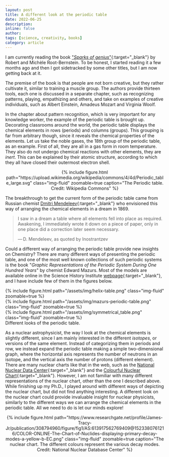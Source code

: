 ```yaml
---
layout: post
title: A different look at the periodic table
date: 2022-06-25
description:
inline: false
author:
tags: [science, creativity, books]
category: article
---
```


I am currently reading the book ["*Sparks of genius*"](https://www.goodreads.com/en/book/show/627421.Sparks_of_Genius){:target="\_blank"} by Robert and Michèle Root-Bernstein. To be honest, I started reading it a few months ago and then I got sidetracked by some other titles, but I am now getting back at it.

The premise of the book is that people are not born creative, but they rather cultivate it, similar to training a muscle group. The authors provide thirteen tools, each one is discussed in a separate chapter, such as recognizing patterns, playing, empathizing and others, and take on examples of creative individuals, such as Albert Einstein, Amadeus Mozart and Virginia Woolf.

In the chapter about pattern recognition, which is very important for any knowledge worker, the example of the periodic table is brought up. Decorating classrooms around the world, the periodic table displays the chemical elements in rows (periods) and columns (groups). This grouping is far from arbitrary though, since it reveals the chemical properties of the elements. Let us take the noble gases, the 18th group of the periodic table, as an example. First of all, they are all in a gas form in room temperature. They also do not undergo chemical reactions with other elements, they are *inert*. This can be explained by their atomic structure, according to which they all have closed their outermost electron shell.

<center>
    <div class="row justify-content-sm-center">
        <div class="col-sm mt-3 mt-md-0">
            {% include figure.html path="https://upload.wikimedia.org/wikipedia/commons/4/4d/Periodic_table_large.svg" class="img-fluid" zoomable=true caption="The Periodic table. Credit: Wikipedia Commons" %}
        </div>
    </div>
</center>

The breakthrough to get the current form of the periodic table came from Russian chemist [Dmitri Mendeleev](https://en.wikipedia.org/wiki/Dmitri_Mendeleev){:target="\_blank"} who envisioned this way of arranging the chemical elements in a dream in 1869.

><i class="fas fa-quote-left"></i> I saw in a dream a table where all elements fell into place as required. Awakening, I immediately wrote it down on a piece of paper, only in one place did a correction later seem necessary.
>
>— D. Mendeleev, as quoted by Inostrantzev

Could a different way of arranging the periodic table provide new insights on Chemistry? There are many different ways of presenting the periodic table, and one of the most well known collections of such periodic systems is the book "*Graphic Representations of the Periodic System During One Hundred Years*" by chemist Edward Mazurs. Most of the models are available online in the Science History Institute [webpage](https://digital.sciencehistory.org/collections/6w924c45h){:target="\_blank"}, and I have include few of them in the figures below.

<div class="row mt-3">
    <div class="col-sm mt-3 mt-md-0">
        {% include figure.html path="/assets/img/helix-table.png" class="img-fluid" zoomable=true  %}
    </div>
    <div class="col-sm mt-3 mt-md-0">
        {% include figure.html path="/assets/img/mazurs-periodic-table.png" class="img-fluid" zoomable=true  %}
    </div>
    <div class="col-sm mt-3 mt-md-0">
        {% include figure.html path="/assets/img/symmetrical_table.png" class="img-fluid" zoomable=true  %}
    </div>
</div>
<div class='caption'>
Different looks of the periodic table.
</div>

As a nuclear astrophysicist, the way I look at the chemical elements is slightly different, since I am mainly interested in the different *isotopes*, or versions of the same element. Instead of categorizing them in periods and row, we instead expand the periodic table making a simple two-dimensional graph, where the horizontal axis represents the number of neutrons in an isotope, and the vertical axis the number of protons (different element). There are many nuclear charts like that in the web, such as the [National Nuclear Data Center](https://www.nndc.bnl.gov/nudat3/){:target="\_blank"} and the [Colourful Nuclear Chart](https://people.physics.anu.edu.au/~ecs103/chart/){:target="\_blank"}. However, I am not familiar with many different representations of the nuclear chart, other than the one I described above. While finishing up my Ph.D., I played around with different ways of depicting the nuclear chart, but did not find anything interesting. A different look on the nuclear chart could provide invaluable insight for nuclear physicists, similarly to the different ways we can arrange the chemical elements in the periodic table. All we need to do is let our minds explore!

<center>
    <div class="row justify-content-sm-center">
        <div class="col-sm mt-3 mt-md-0">
            {% include figure.html path="https://www.researchgate.net/profile/James-Tracy-Jr/publication/308794960/figure/fig1/AS:613917562769409@1523380761216/COLOR-ONLINE-The-Chart-of-Nuclides-displaying-primary-decay-modes-a-yellow-b-EC.png" class="img-fluid" zoomable=true caption="The nuclear chart. The different colours represent the various decay modes. Credit: National Nuclear Database Center" %}
        </div>
    </div>
</center>
